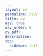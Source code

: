```yaml
---
layout: cv
permalink: /cv/
title: cv
nav: true
nav_order: 5
cv_pdf: 
description: 
toc: 
  sidebar: left
---
```

